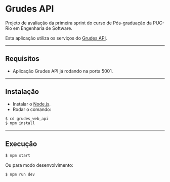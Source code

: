 # Grudes API

Projeto de avaliação da primeira sprint do curso de Pós-graduação da PUC-Rio em Engenharia de Software.

Esta aplicação utiliza os serviços do [Grudes API](https://github.com/hugocm93/grudes_api). 

---
## Requisitos 
* Aplicação Grudes API já rodando na porta 5001.

---
## Instalação 
* Instalar o [Node.js](https://nodejs.org/).
* Rodar o comando:
```sh
$ cd grudes_web_api
$ npm install
```

---
## Execução
```sh
$ npm start
```

Ou para modo desenvolvimento:
```sh
$ npm run dev
```
